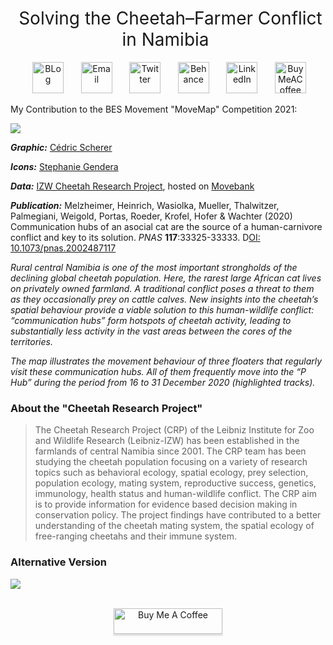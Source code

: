 <h1 style="font-weight:normal" align="center">
  &nbsp;Solving the Cheetah–Farmer Conflict in Namibia&nbsp;
</h1>

<div align="center">

&nbsp;&nbsp;&nbsp;
<a href="https://twitter.com/CedScherer"><img border="0" alt="BLog" src="https://assets.dryicons.com/uploads/icon/svg/4926/home.svg" width="50" height="50"></a>&nbsp;&nbsp;&nbsp;&nbsp;&nbsp;&nbsp;
<a href="mailto:info@data-vizard.com"><img border="0" alt="Email" src="https://assets.dryicons.com/uploads/icon/svg/8007/c804652c-fae4-43d7-b539-187d6a408254.svg" width="50" height="50"></a>&nbsp;&nbsp;&nbsp;&nbsp;&nbsp;&nbsp;
<a href="https://twitter.com/CedScherer"><img border="0" alt="Twitter" src="https://assets.dryicons.com/uploads/icon/svg/8385/c23f7ffc-ca8d-4246-8978-ce9f6d5bcc99.svg" width="50" height="50"></a>&nbsp;&nbsp;&nbsp;&nbsp;&nbsp;&nbsp;
<a href="https://www.behance.net/cedscherer"><img border="0" alt="Behance" src="https://assets.dryicons.com/uploads/icon/svg/8264/04073ce3-5b98-4f32-88d3-82b2ef828066.svg" width="50" height="50"></a>&nbsp;&nbsp;&nbsp;&nbsp;&nbsp;&nbsp;
<a href="https://www.linkedin.com/in/cedricpscherer/"><img border="0" alt="LinkedIn" src="https://assets.dryicons.com/uploads/icon/svg/8337/a347cd89-1662-4421-be90-58e5e8004eae.svg" width="50" height="50"></a>&nbsp;&nbsp;&nbsp;&nbsp;&nbsp;&nbsp;
<a href="https://www.buymeacoffee.com/z3tt"><img border="0" alt="BuyMeACoffee" src="https://www.buymeacoffee.com/assets/img/guidelines/logo-mark-3.svg" width="50" height="50"></a>&nbsp;&nbsp;&nbsp;

</div>

My Contribution to the BES Movement "MoveMap" Competition 2021:

![](https://github.com/Z3tt/Cheetah-Map/blob/main/plots/CheetahMap_rcarto_hd.png)

_**Graphic:**_ [Cédric Scherer](https://wwww.cedricscherer.com)

_**Icons:**_ [Stephanie Gendera](https://greeneducation4all.com/)

_**Data:**_ [IZW Cheetah Research Project](https://www.cheetah-research.org/), hosted on [Movebank](https://www.movebank.org/cms/movebank-main)

_**Publication:**_ Melzheimer, Heinrich, Wasiolka, Mueller, Thalwitzer, Palmegiani, Weigold, Portas, Roeder, Krofel, Hofer & Wachter (2020) Communication hubs of an asocial cat are the source of a human-carnivore conflict and key to its solution. *PNAS* **117**:33325-33333. D[OI: 10.1073/pnas.2002487117](https://doi.org/10.1073/pnas.2002487117)

*Rural central Namibia is one of the most important strongholds of the declining global cheetah population. Here, the rarest large African cat lives on privately owned farmland. A traditional conflict poses a threat to them as they occasionally prey on cattle calves. New insights into the cheetah’s spatial behaviour provide a viable solution to this human-wildlife conflict: “communication hubs” form hotspots of cheetah activity, leading to substantially less activity in the vast areas between the cores of the territories.*

*The map illustrates the movement behaviour of three floaters that regularly visit these communication hubs. All of them frequently move into the “P Hub” during the period from 16 to 31 December 2020 (highlighted tracks).*

### About the "Cheetah Research Project"

> The Cheetah Research Project (CRP) of the Leibniz Institute for Zoo and Wildlife Research (Leibniz-IZW) has been established in the farmlands of central Namibia since 2001. The CRP team has been studying the cheetah population focusing on a variety of research topics such as behavioral ecology, spatial ecology, prey selection, population ecology, mating system, reproductive success, genetics, immunology, health status and human-wildlife conflict. The CRP aim is to provide information for evidence based decision making in conservation policy. The project findings have contributed to a better understanding of the cheetah mating system, the spatial ecology of free-ranging cheetahs and their immune system.

### Alternative Version

![](https://github.com/Z3tt/Cheetah-Map/blob/main/plots/CheetahMap_gradient_hd.png)

<div align="center">
  <br>
  <a href="https://www.buymeacoffee.com/z3tt" target="_blank"><img src="https://www.buymeacoffee.com/assets/img/guidelines/download-assets-sm-1.svg" alt="Buy Me A Coffee" style="height: 41px !important;width: 174px !important;box-shadow: 0px 3px 2px 0px rgba(190, 190, 190, 0.5) !important;-webkit-box-shadow: 0px 3px 2px 0px rgba(190, 190, 190, 0.5) !important;" ></a>
  <br><br>
</div>
